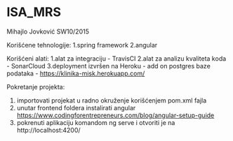 # ISA_MRS

Mihajlo Jovković SW10/2015

Korišćene tehnologije:
 1.spring framework
 2.angular

Korišćeni alati:
 1.alat za integraciju - TravisCI
 2.alat za analizu kvaliteta koda - SonarCloud
 3.deployment izvršen na Heroku - add on postgres baze podataka - https://klinika-misk.herokuapp.com/
 
Pokretanje projekta:

 1. importovati projekat u radno okruženje korišćenjem pom.xml fajla
 2. unutar frontend foldera instalirati angular https://www.codingforentrepreneurs.com/blog/angular-setup-guide
 3. pokrenuti aplikaciju komandom ng serve i otvoriti je na http://localhost:4200/
